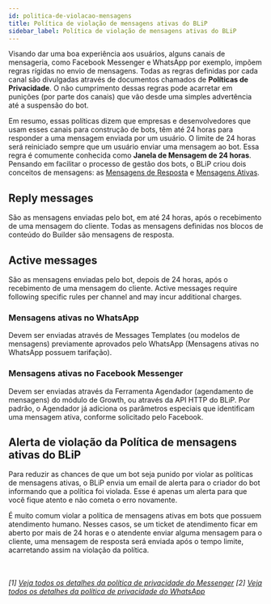 ```yaml
---
id: politica-de-violacao-mensagens
title: Política de violação de mensagens ativas do BLiP
sidebar_label: Política de violação de mensagens ativas do BLiP
---
```


Visando dar uma boa experiência aos usuários, alguns canais de mensageria, como Facebook Messenger e WhatsApp por exemplo, impõem regras rígidas no envio de mensagens. Todas as regras definidas por cada canal são divulgadas através de documentos chamados de **Políticas de Privacidade**. O não cumprimento dessas regras pode acarretar em punições (por parte dos canais) que vão desde uma simples advertência até a suspensão do bot.

Em resumo, essas políticas dizem que empresas e desenvolvedores que usam esses canais para construção de bots, têm até 24 horas para responder a uma mensagem enviada por um usuário. O limite de 24 horas será reiniciado sempre que um usuário enviar uma mensagem ao bot. Essa regra é comumente conhecida como **Janela de Mensagem de 24 horas**. Pensando em facilitar o processo de gestão dos bots, o BLiP criou dois conceitos de mensagens: as <u>Mensagens de Resposta</u> e <u>Mensagens Ativas</u>.

## Reply messages
São as mensagens enviadas pelo bot, em até 24 horas, após o recebimento de uma mensagem do cliente. Todas as mensagens definidas nos blocos de conteúdo do Builder são mensagens de resposta.

## Active messages

São as mensagens enviadas pelo bot, depois de 24 horas, após o recebimento de uma mensagem do cliente. Active messages require following specific rules per channel and may incur additional charges.

### Mensagens ativas no WhatsApp
Devem ser enviadas através de Messages Templates (ou modelos de mensagens) previamente aprovados pelo WhatsApp (Mensagens ativas no WhatsApp possuem tarifação).

### Mensagens ativas no Facebook Messenger
Devem ser enviadas através da Ferramenta Agendador (agendamento de mensagens) do módulo de Growth, ou através da API HTTP do BLiP. Por padrão, o Agendador já adiciona os parâmetros especiais que identificam uma mensagem ativa, conforme solicitado pelo Facebook.

## Alerta de violação da Política de mensagens ativas do BLiP
Para reduzir as chances de que um bot seja punido por violar as políticas de mensagens ativas, o BLiP envia um email de alerta para o criador do bot informando que a política foi violada. Esse é apenas um alerta para que você fique atento e não cometa o erro novamente.

É muito comum violar a política de mensagens ativas em bots que possuem atendimento humano. Nesses casos, se um ticket de atendimento ficar em aberto por mais de 24 horas e o atendente enviar alguma mensagem para o cliente, uma mensagem de resposta será enviada após o tempo limite, acarretando assim na violação da política.<br><br><br>

*[1] [Veja todos os detalhes da política de privacidade do Messenger](https://developers.facebook.com/docs/messenger-platform/policy/policy-overview)* *[2] [Veja todos os detalhes da política de privacidade do WhatsApp](https://www.whatsapp.com/legal/business-policy/?lang=pt_br)*
